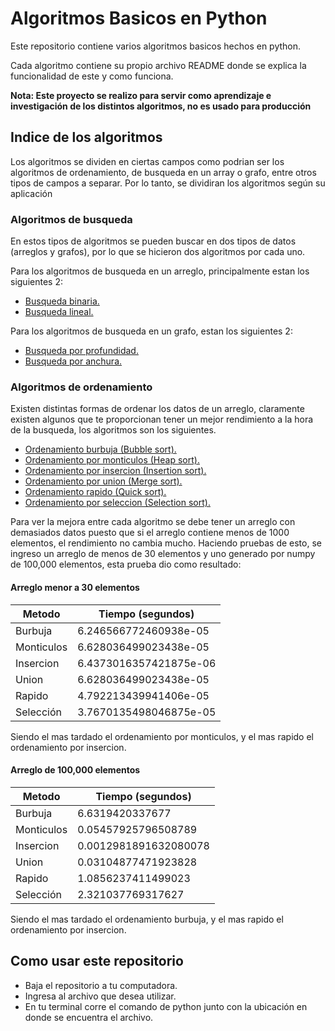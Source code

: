 # Algoritmos Basicos en Python
Este repositorio contiene varios algoritmos basicos hechos en python.

Cada algoritmo contiene su propio archivo README donde se explica la funcionalidad de este y como funciona.

**Nota: Este proyecto se realizo para servir como aprendizaje e investigación de los distintos algoritmos, no es usado para producción**

## Indice de los algoritmos 
Los algoritmos se dividen en ciertas campos como podrian ser los algoritmos de ordenamiento, de busqueda en un array o grafo, entre otros tipos de campos a separar. Por lo tanto, se dividiran los algoritmos según su aplicación 

### Algoritmos de busqueda 
En estos tipos de algoritmos se pueden buscar en dos tipos de datos (arreglos y grafos), por lo que se hicieron dos algoritmos por cada uno.

Para los algoritmos de busqueda en un arreglo, principalmente estan los siguientes 2:

* [Busqueda binaria.](./Searching/BinarySearch) 
* [Busqueda lineal.](./Searching/LinearSearch) 

Para los algoritmos de busqueda en un grafo, estan los siguientes 2:

* [Busqueda por profundidad.](./Searching/DepthFirstSearch) 
* [Busqueda por anchura.](./Searching/BreadthFirstSearch) 

### Algoritmos de ordenamiento
Existen distintas formas de ordenar los datos de un arreglo, claramente existen algunos que te proporcionan tener un mejor rendimiento a la hora de la busqueda, los algoritmos son los siguientes.

* [Ordenamiento burbuja (Bubble sort).](./Sorting/BubbleSort) 
* [Ordenamiento por monticulos (Heap sort).](./Sorting/HeapSort) 
* [Ordenamiento por insercion (Insertion sort).](./Sorting/InsertionSort) 
* [Ordenamiento por union (Merge sort).](./Sorting/MergeSort) 
* [Ordenamiento rapido (Quick sort).](./Sorting/QuickSort) 
* [Ordenamiento por seleccion (Selection sort).](./Sorting/SelectionSort) 

Para ver la mejora entre cada algoritmo se debe tener un arreglo con demasiados datos puesto que si el arreglo contiene menos de 1000 elementos, el rendimiento no cambia mucho.
Haciendo pruebas de esto, se ingreso un arreglo de menos de 30 elementos y uno generado por numpy de 100,000 elementos, esta prueba dio como resultado: 

#### Arreglo menor a 30 elementos
| Metodo | Tiempo (segundos)|
|--------|------------------|
| Burbuja | 6.246566772460938e-05|
| Monticulos | 6.628036499023438e-05|
| Insercion | 6.4373016357421875e-06|
| Union | 6.628036499023438e-05|
| Rapido | 4.792213439941406e-05|
| Selección | 3.7670135498046875e-05|

Siendo el mas tardado el ordenamiento por monticulos, y el mas rapido el ordenamiento por insercion.

#### Arreglo de 100,000 elementos
| Metodo | Tiempo (segundos)|
|--------|------------------|
| Burbuja | 6.6319420337677 |
| Monticulos | 0.05457925796508789 |
| Insercion | 0.0012981891632080078 |
| Union | 0.03104877471923828 |
| Rapido | 1.0856237411499023 |
| Selección | 2.321037769317627 |

Siendo el mas tardado el ordenamiento burbuja, y el mas rapido el ordenamiento por insercion.
## Como usar este repositorio
* Baja el repositorio a tu computadora.
* Ingresa al archivo que desea utilizar.
* En tu terminal corre el comando de python junto con la ubicación en donde se encuentra el archivo.